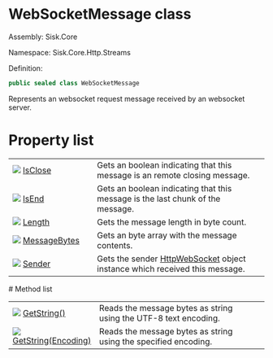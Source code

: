 <!--

Copyrights 2023 Sisk Framework - CypherPotato
Published under MIT license

!!! DO NOT EDIT THIS FILE !!!
This file was generated by a tool in the Sisk package. To edit the information in this documentation,
edit the XML documentation present in the Sisk source code.

-->

# WebSocketMessage class
Assembly: Sisk.Core

Namespace: Sisk.Core.Http.Streams

Definition:

```cs
public sealed class WebSocketMessage
```

Represents an websocket request message received by an websocket server.

# Property list
<table>
    <tbody>
<tr>
    <td width="33%">
        <img class="icon" src="/assets/img/icons/property.svg">
        <a href="/read?q=/contents/spec/Sisk.Core.Http.Streams.WebSocketMessage.IsClose.md">
            IsClose
        </a>
    </td>
    <td>
        Gets an boolean indicating that this message is an remote closing message.
    <td>
</tr>
<tr>
    <td width="33%">
        <img class="icon" src="/assets/img/icons/property.svg">
        <a href="/read?q=/contents/spec/Sisk.Core.Http.Streams.WebSocketMessage.IsEnd.md">
            IsEnd
        </a>
    </td>
    <td>
        Gets an boolean indicating that this message is the last chunk of the message.
    <td>
</tr>
<tr>
    <td width="33%">
        <img class="icon" src="/assets/img/icons/property.svg">
        <a href="/read?q=/contents/spec/Sisk.Core.Http.Streams.WebSocketMessage.Length.md">
            Length
        </a>
    </td>
    <td>
        Gets the message length in byte count.
    <td>
</tr>
<tr>
    <td width="33%">
        <img class="icon" src="/assets/img/icons/property.svg">
        <a href="/read?q=/contents/spec/Sisk.Core.Http.Streams.WebSocketMessage.MessageBytes.md">
            MessageBytes
        </a>
    </td>
    <td>
        Gets an byte array with the message contents.
    <td>
</tr>
<tr>
    <td width="33%">
        <img class="icon" src="/assets/img/icons/property.svg">
        <a href="/read?q=/contents/spec/Sisk.Core.Http.Streams.WebSocketMessage.Sender.md">
            Sender
        </a>
    </td>
    <td>
        Gets the sender <a href="/read?q=/contents/spec/Sisk.Core.Http.Streams.HttpWebSocket.md">HttpWebSocket</a> object instance which received this message.
    <td>
</tr>
    </tbody>
</table>
# Method list
<table>
    <tbody>
<tr>
    <td width="33%">
        <img class="icon" src="/assets/img/icons/method.svg">
        <a href="/read?q=/contents/spec/Sisk.Core.Http.Streams.WebSocketMessage.GetString().md">
            GetString()
        </a>
    </td>
    <td>
        Reads the message bytes as string using the UTF-8 text encoding.
    <td>
</tr>
<tr>
    <td width="33%">
        <img class="icon" src="/assets/img/icons/method.svg">
        <a href="/read?q=/contents/spec/Sisk.Core.Http.Streams.WebSocketMessage.GetString(Encoding).md">
            GetString(Encoding)
        </a>
    </td>
    <td>
        Reads the message bytes as string using the specified encoding.
    <td>
</tr>
    </tbody>
</table>
